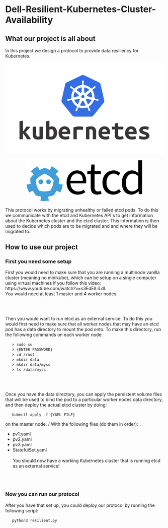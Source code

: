 # Dell-Resilient-Kubernetes-Cluster-Availability

<h2> What our project is all about </h2>

In this project we design a protocol to provide data resiliency for Kubernetes. 



<p align="center">
   <img src="images/Kubernetes_logo.png" alt="Kubernetes logo"/>
</p>

<p align="center">
  <img src="images/etcd.png" alt="etcd logo"/>
</p>

This protocol works by migrating unhealthy or failed etcd pods. To do this we communicate with the etcd and Kubernetes API's to get information about the Kubernetes cluster and the etcd cluster. This information is then used to decide which pods are to be migrated and and where they will be migrated to. 

<h2> How to use our project </h2>

<h3> First you need some setup </h3>
First you would need to make sure that you are running a multinode vanilla cluster (meaning no minikube), which can be setup on a single computer using virtual machines if you follow this video: <br> https://www.youtube.com/watch?v=s3EdEILiLdI. </br> You would need at least 1 master and 4 worker nodes. 

<br> </br>

Then you would want to run etcd as an external service. To do this you would first need to make sure that all worker nodes that may have an etcd pod has a data directory to mount the pod onto. To make this directory, run the following commands on each worker node:

```
   > sudo su
   > {ENTER PASSWORD}
   > cd /root
   > mkdir data
   > mkdir data/myss
   > ls /data/myss
```
<br> </br>

Once you have the data directory, you can apply the persistent volume files that will be used to bind the pod to a particular worker nodes data directory, and then deploy the actual etcd cluster by doing:

```
   kubectl apply -f {YAML FILE}
```
on the master node. /
With the following files (do them in order): 
- pv1.yaml 
- pv2.yaml
- pv3.yaml
- StatefulSet.yaml
<br> </br>
You should now have a working Kubernetes cluster that is running etcd as an external service!

<br> </br>
<h3> Now you can run our protocol </h3>

After you have that set up, you could deploy our protocol by running the following script:

```
   python3 resilient.py
```
